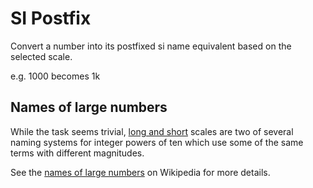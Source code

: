 # SI Postfix

Convert a number into its postfixed si name equivalent based on the selected scale.

e.g. 1000 becomes 1k

## Names of large numbers

While the task seems trivial, [long and short](https://en.wikipedia.org/wiki/Long_and_short_scales) scales are two of several naming systems for integer powers of ten which use some of the same terms with different magnitudes.

See the [names of large numbers](https://en.wikipedia.org/wiki/Names_of_large_numbers) on Wikipedia for more details.
